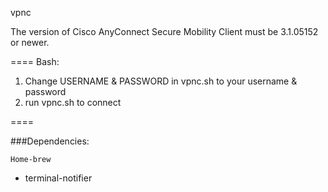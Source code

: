 vpnc

The version of Cisco AnyConnect Secure Mobility Client must be 3.1.05152 or newer.

====
Bash:
1. Change USERNAME & PASSWORD in vpnc.sh to your username & password
2. run vpnc.sh to connect

====

###Dependencies:

``Home-brew``

 - terminal-notifier